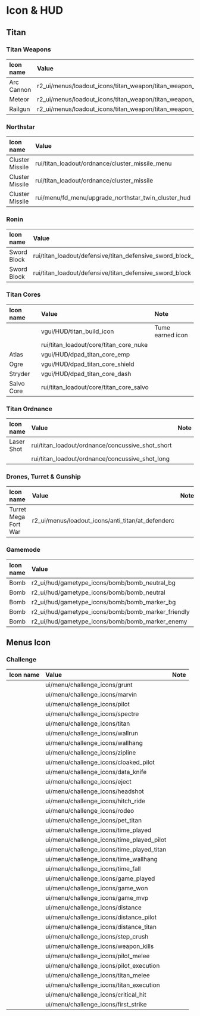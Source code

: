 # Icon & HUD

## Titan

### Titan Weapons

| Icon name | Value | Note |
| :--- | :--- | :--- |
| Arc Cannon | r2\_ui/menus/loadout\_icons/titan\_weapon/titan\_weapon\_arc\_cannon | 40MM icon |
| Meteor  | r2\_ui/menus/loadout\_icons/titan\_weapon/titan\_weapon\_thermite\_cannon |  |
| Railgun | r2\_ui/menus/loadout\_icons/titan\_weapon/titan\_weapon\_railgun |  |

### Northstar

| Icon name | Value | Note |
| :--- | :--- | :--- |
| Cluster Missile | rui/titan\_loadout/ordnance/cluster\_missile\_menu |  |
| Cluster Missile | rui/titan\_loadout/ordnance/cluster\_missile |  |
| Cluster Missile | rui/menu/fd\_menu/upgrade\_northstar\_twin\_cluster\_hud | FD content |

### Ronin

| Icon name | Value | Note |
| :--- | :--- | :--- |
| Sword Block | rui/titan\_loadout/defensive/titan\_defensive\_sword\_block\_menu |  |
| Sword Block | rui/titan\_loadout/defensive/titan\_defensive\_sword\_block |  |

### Titan Cores

| Icon name | Value | Note |
| :--- | :--- | :--- |
|  | vgui/HUD/titan\_build\_icon | Tume earned icon |
|  | rui/titan\_loadout/core/titan\_core\_nuke |  |
| Atlas | vgui/HUD/dpad\_titan\_core\_emp |  |
| Ogre | vgui/HUD/dpad\_titan\_core\_shield |  |
| Stryder | vgui/HUD/dpad\_titan\_core\_dash |  |
| Salvo Core | rui/titan\_loadout/core/titan\_core\_salvo |  |

### Titan Ordnance

| Icon name | Value | Note |
| :--- | :--- | :--- |
| Laser Shot | rui/titan\_loadout/ordnance/concussive\_shot\_short |  |
|  | rui/titan\_loadout/ordnance/concussive\_shot\_long |  |

### Drones, Turret & Gunship

| Icon name | Value | Note |
| :--- | :--- | :--- |
| Turret Mega Fort War | r2\_ui/menus/loadout\_icons/anti\_titan/at\_defenderc |  |

### Gamemode

| Icon name | Value | Note |
| :--- | :--- | :--- |
| Bomb | r2\_ui/hud/gametype\_icons/bomb/bomb\_neutral\_bg |  |
| Bomb | r2\_ui/hud/gametype\_icons/bomb/bomb\_neutral |  |
| Bomb | r2\_ui/hud/gametype\_icons/bomb/bomb\_marker\_bg |  |
| Bomb | r2\_ui/hud/gametype\_icons/bomb/bomb\_marker\_friendly |  |
| Bomb | r2\_ui/hud/gametype\_icons/bomb/bomb\_marker\_enemy |  |

## Menus Icon

### Challenge

| Icon name | Value | Note |
| :--- | :--- | :--- |
|  | ui/menu/challenge\_icons/grunt |  |
|  | ui/menu/challenge\_icons/marvin |  |
|  | ui/menu/challenge\_icons/pilot |  |
|  | ui/menu/challenge\_icons/spectre |  |
|  | ui/menu/challenge\_icons/titan |  |
|  | ui/menu/challenge\_icons/wallrun |  |
|  | ui/menu/challenge\_icons/wallhang |  |
|  | ui/menu/challenge\_icons/zipline |  |
|  | ui/menu/challenge\_icons/cloaked\_pilot |  |
|  | ui/menu/challenge\_icons/data\_knife |  |
|  | ui/menu/challenge\_icons/eject |  |
|  | ui/menu/challenge\_icons/headshot |  |
|  | ui/menu/challenge\_icons/hitch\_ride |  |
|  | ui/menu/challenge\_icons/rodeo |  |
|  | ui/menu/challenge\_icons/pet\_titan |  |
|  | ui/menu/challenge\_icons/time\_played |  |
|  | ui/menu/challenge\_icons/time\_played\_pilot |  |
|  | ui/menu/challenge\_icons/time\_played\_titan |  |
|  | ui/menu/challenge\_icons/time\_wallhang |  |
|  | ui/menu/challenge\_icons/time\_fall |  |
|  | ui/menu/challenge\_icons/game\_played |  |
|  | ui/menu/challenge\_icons/game\_won |  |
|  | ui/menu/challenge\_icons/game\_mvp |  |
|  | ui/menu/challenge\_icons/distance |  |
|  | ui/menu/challenge\_icons/distance\_pilot |  |
|  | ui/menu/challenge\_icons/distance\_titan |  |
|  | ui/menu/challenge\_icons/step\_crush |  |
|  | ui/menu/challenge\_icons/weapon\_kills |  |
|  | ui/menu/challenge\_icons/pilot\_melee |  |
|  | ui/menu/challenge\_icons/pilot\_execution |  |
|  | ui/menu/challenge\_icons/titan\_melee |  |
|  | ui/menu/challenge\_icons/titan\_execution |  |
|  | ui/menu/challenge\_icons/critical\_hit |  |
|  | ui/menu/challenge\_icons/first\_strike |  |

